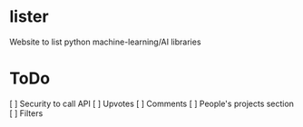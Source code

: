 # lister
Website to list python machine-learning/AI libraries

# ToDo
[ ] Security to call API
[ ] Upvotes
[ ] Comments
[ ] People's projects section
[ ] Filters